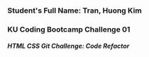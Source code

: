 ### Student's Full Name: Tran, Huong Kim  
### KU Coding Bootcamp Challenge 01
##### HTML CSS Git Challenge: Code Refactor
